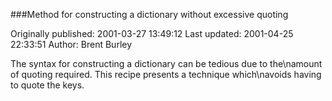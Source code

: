###Method for constructing a dictionary without excessive quoting

Originally published: 2001-03-27 13:49:12
Last updated: 2001-04-25 22:33:51
Author: Brent Burley

The syntax for constructing a dictionary can be tedious due to the\namount of quoting required.  This recipe presents a technique which\navoids having to quote the keys.